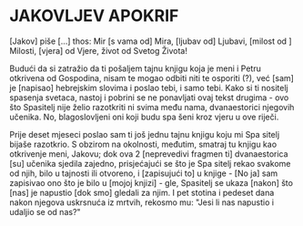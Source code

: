 # JAKOVLJEV APOKRIF

[Jakov] piše [...] thos: Mir [s vama od] Mira, [ljubav od] Ljubavi,
[milost od ] Milosti, [vjera] od Vjere, život od Svetog Života!

Budući da si zatražio da ti pošaljem tajnu knjigu koja je meni i Petru
otkrivena od Gospodina, nisam te mogao odbiti niti te osporiti (?), već
[sam] je [napisao] hebrejskim slovima i poslao tebi, i samo tebi. Kako
si ti nositelj spasenja svetaca, nastoj i pobrini se ne ponavljati ovaj tekst
drugima - ovo što Spasitelj nije želio razotkriti ni svima među nama,
dvanaestorici njegovih učenika. No, blagoslovljeni oni koji budu spa­
šeni kroz vjeru u ove riječi.

Prije deset mjeseci poslao sam ti još jednu tajnu knjigu koju mi Spa­
sitelj bijaše razotkrio. S obzirom na okolnosti, međutim, smatraj tu
knjigu kao otkrivenje meni, Jakovu; dok ova 2 [neprevedivi fragmen­
ti] dvanaestorica [su] učenika sjedila zajedno, prisjećajući se što je Spa­
sitelj rekao svakome od njih, bilo u tajnosti ili otvoreno, i [zapisujući
to] u knjige - [No ja] sam zapisivao ono što je bilo u [mojoj knjizi] -
gle, Spasitelj se ukaza [nakon] što [nas] je napustio [dok smo] gledali
za njim. I pet stotina i pedeset dana nakon njegova uskrsnuća iz mrtvih,
rekosmo mu: "Jesi li nas napustio i udaljio se od nas?"
